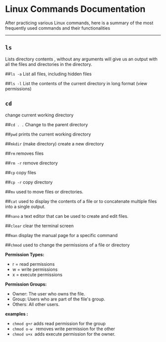 # Linux Commands Documentation
After practicing various Linux commands, here is a summary of the most frequently used commands and their functionalities

---


## `ls` 
Lists directory contents , without any arguments will give us an output with all the files and directories in the directory.

##`ls -a`
List all files, including hidden files

##`ls -l`
List the contents of the current directory in long format (view permissions)

## `cd`
change current working directory 

##`cd . .`
Change to the parent directory

##`pwd` 
prints the current working directory

##`mkdir` (make directory)
create a new directory

##`rm` 
removes files 

##`rm -r`
remove directory

##`cp` 
copy files

##`cp -r`
copy directory

##`mv` 
used to move files or directories.

##`cat` 
used to display the contents of a file or to concatenate multiple files into a single output.

##`nano`
a text editor that can be used to create and edit files.

##`clear`
clear the terminal screen

##`man` 
 display the manual page for a specific command

##`chmod`
used to change the permissions of a file or directory

**Permission Types:**
- r = read permissions
- w = write permissions
- x = execute permissions

**Permission Groups:**
- Owner: The user who owns the file.
- Group: Users who are part of the file's group.
- Others: All other users.

**examples :**
- `chmod g+r` adds read permission for the group
- `chmod o-w ` removes write permission for the other
- `chmod u+x `adds execute permission for the owner.



